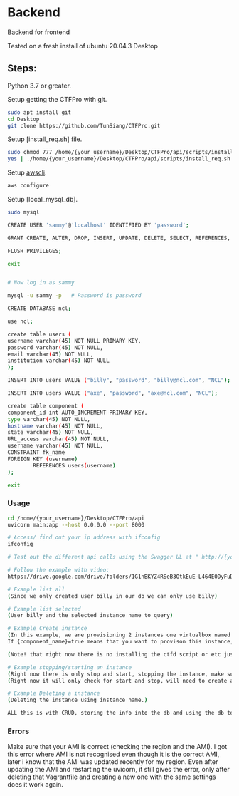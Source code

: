 # Backend

Backend for frontend

Tested on a fresh install of ubuntu 20.04.3 Desktop

## Steps:

Python 3.7 or greater.

Setup getting the CTFPro with git.

```bash
sudo apt install git
cd Desktop
git clone https://github.com/TunSiang/CTFPro.git
```

Setup [install_req.sh] file.

```bash
sudo chmod 777 /home/{your_username}/Desktop/CTFPro/api/scripts/install_req.sh
yes | ./home/{your_username}/Desktop/CTFPro/api/scripts/install_req.sh
```

Setup [awscli](https://github.com/aws/aws-cli/tree/v2).

```bash
aws configure
```

Setup [local_mysql_db].

```bash
sudo mysql

CREATE USER 'sammy'@'localhost' IDENTIFIED BY 'password';

GRANT CREATE, ALTER, DROP, INSERT, UPDATE, DELETE, SELECT, REFERENCES, RELOAD on *.* TO 'sammy'@'localhost' WITH GRANT OPTION;

FLUSH PRIVILEGES;

exit


# Now log in as sammy 

mysql -u sammy -p   # Password is password

CREATE DATABASE ncl;

use ncl;

create table users (
username varchar(45) NOT NULL PRIMARY KEY, 
password varchar(45) NOT NULL,
email varchar(45) NOT NULL, 
institution varchar(45) NOT NULL
);

INSERT INTO users VALUE ("billy", "password", "billy@ncl.com", "NCL");

INSERT INTO users VALUE ("axe", "password", "axe@ncl.com", "NCL");

create table component (
component_id int AUTO_INCREMENT PRIMARY KEY, 
type varchar(45) NOT NULL, 
hostname varchar(45) NOT NULL,
state varchar(45) NOT NULL,
URL_access varchar(45) NOT NULL, 
username varchar(45) NOT NULL,
CONSTRAINT fk_name
FOREIGN KEY (username) 
        REFERENCES users(username)
);

exit

```


### Usage

```bash
cd /home/{your_username}/Desktop/CTFPro/api
uvicorn main:app --host 0.0.0.0 --port 8000

# Access/ find out your ip address with ifconfig
ifconfig

# Test out the different api calls using the Swagger UL at " http://{your_ip}:8000/docs".

# Follow the example with video:
https://drive.google.com/drive/folders/1G1nBKYZ4RSeB3OtkEuE-L464E0DyFuD2?usp=sharing

# Example list all
(Since we only created user billy in our db we can only use billy)

# Example list selected
(User billy and the selected instance name to query)

# Example Create instance
(In this example, we are provisioning 2 instances one virtualbox named "fish", another instance is aws named "cow".
If {component_name}=true means that you want to provison this instance, default all is set to true, please check to make sure which component to provison or else it willhave an error.)

(Note! that right now there is no installing the ctfd script or etc just for testing aka making it faster to provision/test.)

# Example stopping/starting an instance
(Right now there is only stop and start, stopping the instance, make sure that under {cur_state} is stop, if you want to start it change it to start.)
(Right now it will only check for start and stop, will need to create an exception to catch any other values.)

# Example Deleting a instance
(Deleting the instance using instance name.)

ALL this is with CRUD, storing the info into the db and using the db to get the info out.


```

### Errors
Make sure that your AMI is correct (checking the region and the AMI).
I got this error where AMI is not recognised even though it is the correct AMI, later i know that the AMI was updated recently for my region.
Even after updating the AMI and restarting the uvicorn, it still gives the error, only after deleting that Vagrantfile and creating a new one with the same settings does it work again. 
